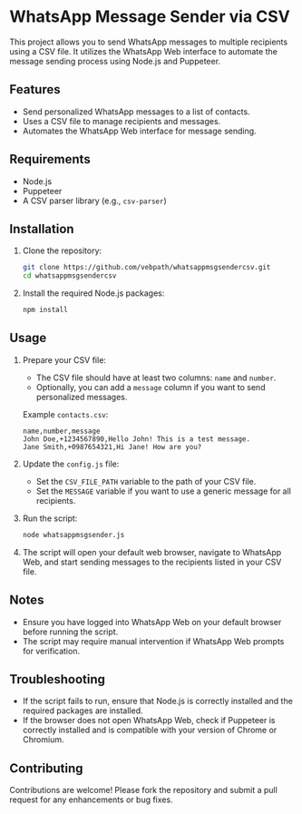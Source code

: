 # WhatsApp Message Sender via CSV

This project allows you to send WhatsApp messages to multiple recipients using a CSV file. It utilizes the WhatsApp Web interface to automate the message sending process using Node.js and Puppeteer.

## Features

- Send personalized WhatsApp messages to a list of contacts.
- Uses a CSV file to manage recipients and messages.
- Automates the WhatsApp Web interface for message sending.

## Requirements

- Node.js
- Puppeteer
- A CSV parser library (e.g., `csv-parser`)

## Installation

1. Clone the repository:
    ```sh
    git clone https://github.com/vebpath/whatsappmsgsendercsv.git
    cd whatsappmsgsendercsv
    ```

2. Install the required Node.js packages:
    ```sh
    npm install
    ```

## Usage

1. Prepare your CSV file:
    - The CSV file should have at least two columns: `name` and `number`.
    - Optionally, you can add a `message` column if you want to send personalized messages.

    Example `contacts.csv`:
    ```csv
    name,number,message
    John Doe,+1234567890,Hello John! This is a test message.
    Jane Smith,+0987654321,Hi Jane! How are you?
    ```

2. Update the `config.js` file:
    - Set the `CSV_FILE_PATH` variable to the path of your CSV file.
    - Set the `MESSAGE` variable if you want to use a generic message for all recipients.

3. Run the script:
    ```sh
    node whatsappmsgsender.js
    ```

4. The script will open your default web browser, navigate to WhatsApp Web, and start sending messages to the recipients listed in your CSV file.

## Notes

- Ensure you have logged into WhatsApp Web on your default browser before running the script.
- The script may require manual intervention if WhatsApp Web prompts for verification.

## Troubleshooting

- If the script fails to run, ensure that Node.js is correctly installed and the required packages are installed.
- If the browser does not open WhatsApp Web, check if Puppeteer is correctly installed and is compatible with your version of Chrome or Chromium.

## Contributing

Contributions are welcome! Please fork the repository and submit a pull request for any enhancements or bug fixes.



